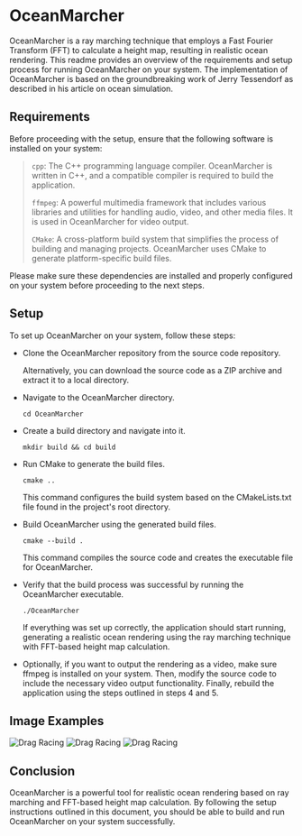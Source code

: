 # OceanMarcher

OceanMarcher is a ray marching technique that employs a Fast Fourier Transform (FFT) to calculate a height map, resulting in realistic ocean rendering. This readme provides an overview of the requirements and setup process for running OceanMarcher on your system. The implementation of OceanMarcher is based on the groundbreaking work of Jerry Tessendorf as described in his article on ocean simulation.

## Requirements
Before proceeding with the setup, ensure that the following software is installed on your system:
> `cpp`: The C++ programming language compiler. OceanMarcher is written in C++, and a compatible compiler is required to build the application.
> 
> `ffmpeg`: A powerful multimedia framework that includes various libraries and utilities for handling audio, video, and other media files. It is used in OceanMarcher for video output.
> 
> `CMake`: A cross-platform build system that simplifies the process of building and managing projects. OceanMarcher uses CMake to generate platform-specific build files.

Please make sure these dependencies are installed and properly configured on your system before proceeding to the next steps.

## Setup
To set up OceanMarcher on your system, follow these steps:

* Clone the OceanMarcher repository from the source code repository.
  
  Alternatively, you can download the source code as a ZIP archive and extract it to a local directory.

* Navigate to the OceanMarcher directory.

  ```cd OceanMarcher```

* Create a build directory and navigate into it.

  ```mkdir build && cd build```

* Run CMake to generate the build files.

  ```cmake ..```

  This command configures the build system based on the CMakeLists.txt file found in the project's root directory.

* Build OceanMarcher using the generated build files.

  ```cmake --build .```

  This command compiles the source code and creates the executable file for OceanMarcher.

* Verify that the build process was successful by running the OceanMarcher executable.

  ```./OceanMarcher```

  If everything was set up correctly, the application should start running, generating a realistic ocean rendering using the ray marching technique with FFT-based height map calculation.

* Optionally, if you want to output the rendering as a video, make sure ffmpeg is installed on your system. Then, modify the source code to include the necessary video output functionality.      Finally, rebuild the application using the steps outlined in steps 4 and 5.

## Image Examples

![Drag Racing](./examples/day.png)
![Drag Racing](./examples/sunset.png)
![Drag Racing](./examples/night.png)

## Conclusion
OceanMarcher is a powerful tool for realistic ocean rendering based on ray marching and FFT-based height map calculation. By following the setup instructions outlined in this document, you should be able to build and run OceanMarcher on your system successfully.
